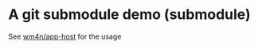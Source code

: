 # A git submodule demo (submodule)

See [wm4n/app-host](https://github.com/wm4n/app-host) for the usage
